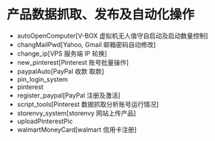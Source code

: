 # 产品数据抓取、发布及自动化操作 
+ autoOpenComputer[V-BOX 虚拟机无人值守自启动及启动数量控制]
+ changMailPwd[Yahoo, Gmail 邮箱密码自动修改]
+ change_ip[VPS 服务端 IP 轮换]
+ new_pinterest[Pinterest 账号批量操作]
+ paypalAuto[PayPal 收款 取款]
+ pin_login_system
+ pinterest
+ register_paypal[PayPal 注册及激活]
+ script_tools[Pinterest 数据抓取分析账号运行情况]
+ storenvy_system[storenvy 网站上传产品]
+ uploadPinterestPic
+ walmartMoneyCard[walmart 信用卡注册]
